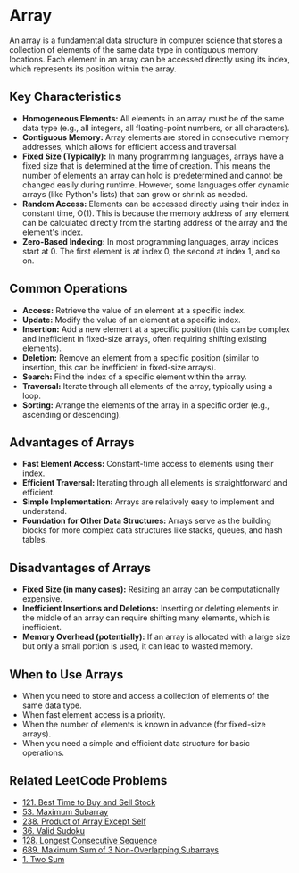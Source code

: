# Array

An array is a fundamental data structure in computer science that stores a collection of elements of the same data type in contiguous memory locations. Each element in an array can be accessed directly using its index, which represents its position within the array.

## Key Characteristics

* **Homogeneous Elements:** All elements in an array must be of the same data type (e.g., all integers, all floating-point numbers, or all characters).
* **Contiguous Memory:** Array elements are stored in consecutive memory addresses, which allows for efficient access and traversal.
* **Fixed Size (Typically):** In many programming languages, arrays have a fixed size that is determined at the time of creation. This means the number of elements an array can hold is predetermined and cannot be changed easily during runtime. However, some languages offer dynamic arrays (like Python's lists) that can grow or shrink as needed.
* **Random Access:** Elements can be accessed directly using their index in constant time, O(1). This is because the memory address of any element can be calculated directly from the starting address of the array and the element's index.
* **Zero-Based Indexing:** In most programming languages, array indices start at 0. The first element is at index 0, the second at index 1, and so on.

## Common Operations

* **Access:** Retrieve the value of an element at a specific index.
* **Update:** Modify the value of an element at a specific index.
* **Insertion:** Add a new element at a specific position (this can be complex and inefficient in fixed-size arrays, often requiring shifting existing elements).
* **Deletion:** Remove an element from a specific position (similar to insertion, this can be inefficient in fixed-size arrays).
* **Search:** Find the index of a specific element within the array.
* **Traversal:** Iterate through all elements of the array, typically using a loop.
* **Sorting:** Arrange the elements of the array in a specific order (e.g., ascending or descending).

## Advantages of Arrays

* **Fast Element Access:** Constant-time access to elements using their index.
* **Efficient Traversal:** Iterating through all elements is straightforward and efficient.
* **Simple Implementation:** Arrays are relatively easy to implement and understand.
* **Foundation for Other Data Structures:** Arrays serve as the building blocks for more complex data structures like stacks, queues, and hash tables.

## Disadvantages of Arrays

* **Fixed Size (in many cases):** Resizing an array can be computationally expensive.
* **Inefficient Insertions and Deletions:** Inserting or deleting elements in the middle of an array can require shifting many elements, which is inefficient.
* **Memory Overhead (potentially):** If an array is allocated with a large size but only a small portion is used, it can lead to wasted memory.

## When to Use Arrays

* When you need to store and access a collection of elements of the same data type.
* When fast element access is a priority.
* When the number of elements is known in advance (for fixed-size arrays).
* When you need a simple and efficient data structure for basic operations.

## Related LeetCode Problems

* [121. Best Time to Buy and Sell Stock](https://leetcode.com/problems/best-time-to-buy-and-sell-stock/)
* [53. Maximum Subarray](https://leetcode.com/problems/maximum-subarray/)
* [238. Product of Array Except Self](./../problems/0238-product-of-array-except-self/README.md)
* [36. Valid Sudoku](./../problems/0036-valid-sudoku/README.md)
* [128. Longest Consecutive Sequence](./../problems/0128-longest-consecutive-sequence/README.md)
* [689. Maximum Sum of 3 Non-Overlapping Subarrays](./../problems/0689-maximum-sum-of-3-non-overlapping-subarrays/README.md)
* [1. Two Sum](./../problems/0001-two-sum/README.md)
